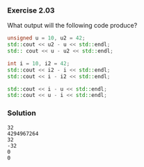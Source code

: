 ### Exercise 2.03

What output will the following code produce?

```cpp
unsigned u = 10, u2 = 42;
std::cout << u2 - u << std::endl;
std:: cout << u - u2 << std::endl;

int i = 10, i2 = 42;
std::cout << i2 - i << std::endl;
std::cout << i - i2 << std::endl;

std::cout << i - u << std::endl;
std::cout << u - i << std::endl;
```

### Solution

```
32
4294967264
32
-32
0
0
```
